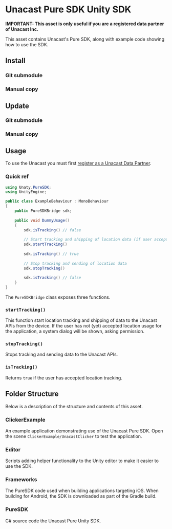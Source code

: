 # Unacast Pure SDK Unity SDK
**IMPORTANT: This asset is only useful if you are a registered data partner of Unacast Inc.**

This asset contains Unacast's Pure SDK, along with example code showing how to use the SDK. 

## Install

### Git submodule
    
### Manual copy

## Update

### Git submodule

### Manual copy

## Usage
To use the Unacast you must first [register as a Unacast Data Partner](https://unacastssp.itera-research.com).

### Quick ref

```csharp
using Unaty.PureSDK;
using UnityEngine;

public class ExampleBehaviour : MonoBehaviour
{
    public PureSDKBridge sdk; 
    
    public void DummyUsage()
    {
        sdk.isTracking() // false
        
        // Start tracking and shipping of location data (if user accepts system dialog)
        sdk.startTracking()
        
        sdk.isTracking() // true
        
        // Stop tracking and sending of location data
        sdk.stopTracking() 
        
        sdk.isTracking() // false
    } 
}
```

The `PureSDKBridge` class exposes three functions.

### `startTracking()`
This function start location tracking and shipping of data to the Unacast APIs from the device. If the user has not (yet) accepted 
location usage for the application, a system dialog will be shown, asking permission.

### `stopTracking()`
Stops tracking and sending data to the Unacast APIs. 

### `isTracking()`
Returns `true` if the user has accepted location tracking.

## Folder Structure
Below is a description of the structure and contents of this asset.

### ClickerExample
An example application demonstrating use of the Unacast Pure SDK. 
Open the scene `ClickerExample/UnacastClicker` to test the application.

### Editor
Scripts adding helper functionality to the Unity editor to make it easier to use the SDK.

### Frameworks
The PureSDK code used when building applications targeting iOS.
When building for Android, the SDK is downloaded as part of the Gradle build.

### PureSDK
C# source code the Unacast Pure Unity SDK.
